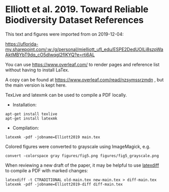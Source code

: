 # Elliott et al. 2019. Toward Reliable Biodiversity Dataset References 

This text and figures were imported from on 2019-12-04: 

https://uflorida-my.sharepoint.com/:w:/g/personal/mielliott_ufl_edu/ESPE2DedUOlLi8szpWaAktMBYbT9dq_cO5dlwqgI2flKYQ?e=rti6AL

You can use https://www.overleaf.com/ to render pages and reference list without having to install LaTex. 

A copy can be found at https://www.overleaf.com/read/nzsymssrzmdn , but the main version is kept here.

TexLive and latexmk can be used to compile a PDF locally.
- Installation:
```shell
apt-get install texlive
apt-get install latexmk
```
- Compilation:
```shell
latexmk -pdf -jobname=Elliott2019 main.tex
```

Colored figures were converted to grayscale using ImageMagick, e.g.
```
convert -colorspace gray figures/fig5.png figures/fig5_grayscale.png
```

When reviewing a new draft of the paper, it may be helpful to use [latexdiff](https://ctan.org/pkg/latexdiff) to compile a PDF with marked changes:
```
latexdiff -t CTRADITIONAL old-main.tex new-main.tex > diff-main.tex
latexmk -pdf -jobname=Elliott2019-diff diff-main.tex
```
